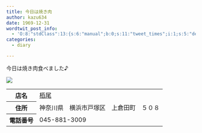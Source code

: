 ```yaml
---
title: 今日は焼き肉
author: kazu634
date: 1969-12-31
wordtwit_post_info:
  - 'O:8:"stdClass":13:{s:6:"manual";b:0;s:11:"tweet_times";i:1;s:5:"delay";i:0;s:7:"enabled";i:1;s:10:"separation";s:2:"60";s:7:"version";s:3:"3.7";s:14:"tweet_template";b:0;s:6:"status";i:2;s:6:"result";a:0:{}s:13:"tweet_counter";i:2;s:13:"tweet_log_ids";a:1:{i:0;i:5135;}s:9:"hash_tags";a:0:{}s:8:"accounts";a:1:{i:0;s:7:"kazu634";}}'
categories:
  - diary

---
```

<div class="section">
<p>
    今日は焼き肉食べました♪
</p>
  
<p>
<center>
</center>
</p>
  
<p>
<a href="http://flickr.com/photos/42332031@N02/4392213304/" onclick="__gaTracker('send', 'event', 'outbound-article', 'http://flickr.com/photos/42332031@N02/4392213304/', '');" title="夕飯"><img src="http://farm5.static.flickr.com/4070/4392213304_1b1a352ded.jpg" /></a>
</p></p> 
  
<table>
<tr>
<th>
        店名
</th>
      
<td>
<a href="http://www.doko.jp/search/shop/sc961077/?vos=apidoko1" onclick="__gaTracker('send', 'event', 'outbound-article', 'http://www.doko.jp/search/shop/sc961077/?vos=apidoko1', '栢尾');" target="_blank">栢尾</a>
</td>
</tr>
    
<tr>
<th>
        住所
</th>
      
<td>
        神奈川県　横浜市戸塚区　上倉田町　５０８
</td>
</tr>
    
<tr>
<th>
        電話番号
</th>
      
<td>
        045-881-3009
</td>
</tr>
</table>
</div>
